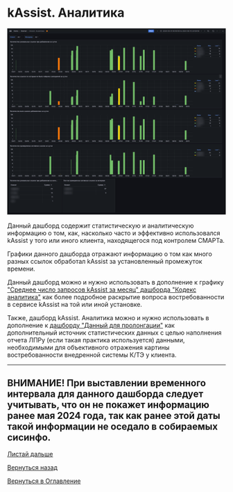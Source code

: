 # kAssist. Аналитика

![Дашборд kAssist. Аналитика](img/kassist-analytics/02.png "Дашборд kAssist. Аналитика")

Данный дашборд содержит статистическую и аналитическую информацию о том, как, насколько часто и эффективно использовался
kAssist у того или иного клиента, находящегося под контролем СМАРТа.

Графики данного дашборда отражают информацию о том как много разных ссылок обработал kAssist за установленный промежуток
времени.

Данный дашборд можно и нужно использовать в дополнение к графику ["Среднее число запросов kAssist за месяц" дашборда 
"Кодекс аналитика"](062-kodeks-analytics#среднее-число-запросов-kassist-за-месяц) как более подробное раскрытие 
вопроса востребованности в сервисе kAssist на той или иной установке.

Также, дашборд kAssist. Аналитика можно и нужно использовать в дополнение к [дашборду "Данный для пролонгации"](064-prolongation)
как дополнительный источник статистических данных с целью наполнения отчета ЛПРу (если такая практика используется) данными,
необходимыми для объективного отражения картины востребованности внедренной системы К/ТЭ у клиента.

---
**ВНИМАНИЕ!** При выставлении временного интервала для данного дашборда следует учитывать, что он не покажет информацию 
ранее мая 2024 года, так как ранее этой даты такой информации не оседало в собираемых сисинфо.
---

[Листай дальше](100-smart-real-cases-1.md)

[Вернуться назад](077-smartstatus)

[Вернуться в Оглавление](Readme.md)